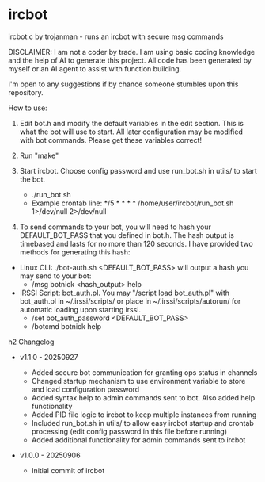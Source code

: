 # ircbot
ircbot.c by trojanman - runs an ircbot with secure msg commands

DISCLAIMER: I am not a coder by trade. I am using basic coding knowledge and the help of AI to generate this project.
All code has been generated by myself or an AI agent to assist with function building. 

I'm open to any suggestions if by chance someone stumbles upon this repository.

How to use:

1) Edit bot.h and modify the default variables in the edit section. This is what the bot will use to start. All later configuration may be modified with bot commands. Please get these variables correct!

2) Run "make"

3) Start ircbot. Choose config password and use run_bot.sh in utils/ to start the bot. 
    * ./run_bot.sh
    * Example crontab line:  */5 * * * * /home/user/ircbot/run_bot.sh 1>/dev/null 2>/dev/null

4) To send commands to your bot, you will need to hash your DEFAULT_BOT_PASS that you defined in bot.h. The hash output is timebased and lasts for no more than 120 seconds. I have provided two methods for generating this hash:
* Linux CLI: ./bot-auth.sh <DEFAULT_BOT_PASS> will output a hash you may send to your bot: 
    * /msg botnick <hash_output> help
* IRSSI Script: bot_auth.pl. You may "/script load bot_auth.pl" with bot_auth.pl in ~/.irssi/scripts/ or place in ~/.irssi/scripts/autorun/ for automatic loading upon starting irssi. 
    * /set bot_auth_password <DEFAULT_BOT_PASS>
    * /botcmd botnick help

h2 Changelog

* v1.1.0 - 20250927
    * Added secure bot communication for granting ops status in channels
    * Changed startup mechanism to use environment variable to store and load configuration password
    * Added syntax help to admin commands sent to bot. Also added help <command> functionality
    * Added PID file logic to ircbot to keep multiple instances from running
    * Included run_bot.sh in utils/ to allow easy ircbot startup and crontab processing (edit config password in this file before running)
    * Added additional functionality for admin commands sent to ircbot

* v1.0.0 - 20250906
    * Initial commit of ircbot
